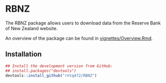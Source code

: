 
<!-- README.md is generated from README.Rmd. Please edit that file -->
RBNZ
====

The RBNZ package allows users to download data from the Reserve Bank of New Zealand website.

An overview of the package can be found in [vignettes/Overview.Rmd](https://github.com/rntq472/RBNZ/blob/master/vignettes/Overview.Rmd).

Installation
------------

``` r
## Install the development version from GitHub:
## install.packages("devtools")
devtools::install_github("rntq472/RBNZ")
```

